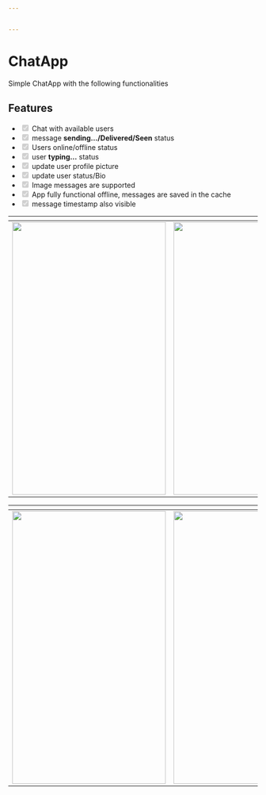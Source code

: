 ```yaml
---


---
```


<h1 id="chatapp">ChatApp</h1>
<p>Simple ChatApp with the following functionalities</p>
<h2 id="features">Features</h2>
<ul>
<li class="task-list-item"><input type="checkbox" class="task-list-item-checkbox" checked="true" disabled=""> Chat with available users</li>
<li class="task-list-item"><input type="checkbox" class="task-list-item-checkbox" checked="true" disabled=""> message <strong>sending…/Delivered/Seen</strong> status</li>
<li class="task-list-item"><input type="checkbox" class="task-list-item-checkbox" checked="true" disabled=""> Users online/offline status</li>
<li class="task-list-item"><input type="checkbox" class="task-list-item-checkbox" checked="true" disabled=""> user <strong>typing…</strong> status</li>
<li class="task-list-item"><input type="checkbox" class="task-list-item-checkbox" checked="true" disabled=""> update user profile picture</li>
<li class="task-list-item"><input type="checkbox" class="task-list-item-checkbox" checked="true" disabled=""> update user status/Bio</li>
<li class="task-list-item"><input type="checkbox" class="task-list-item-checkbox" checked="true" disabled=""> Image messages are supported</li>
<li class="task-list-item"><input type="checkbox" class="task-list-item-checkbox" checked="true" disabled=""> App fully functional offline, messages are saved in the cache</li>
<li class="task-list-item"><input type="checkbox" class="task-list-item-checkbox" checked="true" disabled=""> message timestamp also visible</li>
</ul>

<table>
<thead>
<tr>
<th></th>
<th></th>
<th></th>
</tr>
</thead>
<tbody>
<tr>
<td><img src="https://user-images.githubusercontent.com/45118110/81303946-0450f800-909a-11ea-98f0-ee0fc68096ea.png" width="310" height="550"></td>
<td><img src="https://user-images.githubusercontent.com/45118110/81304009-1894f500-909a-11ea-861c-f3f0194ea319.png" width="310" height="550"></td>
<td><img src="https://user-images.githubusercontent.com/45118110/81304080-34989680-909a-11ea-9052-1989ace259b5.png" width="310" height="550"></td>
</tr>
</tbody>
</table>
<table>
<thead>
<tr>
<th></th>
<th></th>
<th></th>
</tr>
</thead>
<tbody>
<tr>
<td><img src="https://user-images.githubusercontent.com/45118110/81304139-4a0dc080-909a-11ea-9a64-48a3082ade8a.png" width="310" height="550"></td>
<td><img src="https://user-images.githubusercontent.com/45118110/81304185-585bdc80-909a-11ea-8da3-eabb1c9f70e1.png" width="310" height="550"></td>
<td><img src="https://user-images.githubusercontent.com/45118110/81304222-66a9f880-909a-11ea-9ab7-325299ecdc3e.png" width="310" height="550"></td>
</tr>
</tbody>
</table>
